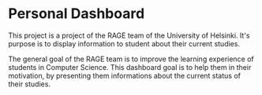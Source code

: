# Personal Dashboard

This project is a project of the RAGE team of the University of Helsinki.
It's purpose is to display information to student about their current studies.

The general goal of the RAGE team is to improve the learning experience of students in Computer Science.
This dashboard goal is to help them in their motivation, by presenting them informations about the current status of their studies.
